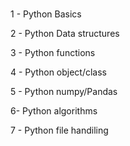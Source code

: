 #

1 - Python Basics

2 -  Python Data structures

3 -  Python functions

4 - Python object/class

5 - Python numpy/Pandas

6- Python algorithms

7 - Python file handiling
